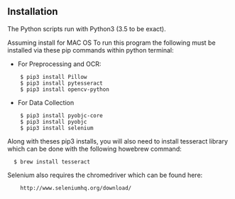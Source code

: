 
## Installation
  The Python scripts run with Python3 (3.5 to be exact).

  
  Assuming install for MAC OS
  To run this program the following must be installed via these pip commands within python terminal:
  * For Preprocessing and OCR:
  
```
    $ pip3 install Pillow
    $ pip3 install pytesseract
    $ pip3 install opencv-python
```
  * For Data Collection
```
    $ pip3 install pyobjc-core
    $ pip3 install pyobjc
    $ pip3 install selenium
```
  Along with theses pip3 installs, you will also need to install tesseract library which can be done with the following howebrew command:
```
  $ brew install tesseract
```
  Selenium also requires the chromedriver which can be found here:
```
    http://www.seleniumhq.org/download/
```



